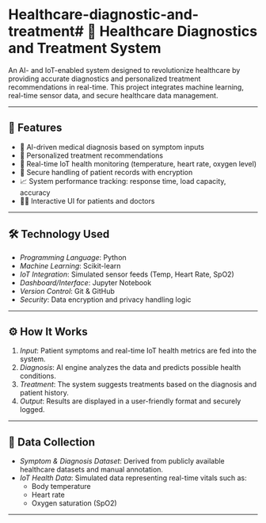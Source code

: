 # Healthcare-diagnostic-and-treatment# 🏥 Healthcare Diagnostics and Treatment System

An AI- and IoT-enabled system designed to revolutionize healthcare by providing accurate diagnostics and personalized treatment recommendations in real-time. This project integrates machine learning, real-time sensor data, and secure healthcare data management.

---

## 🌟 Features

- 🤖 AI-driven medical diagnosis based on symptom inputs
- 💊 Personalized treatment recommendations
- 📡 Real-time IoT health monitoring (temperature, heart rate, oxygen level)
- 🔐 Secure handling of patient records with encryption
- 📈 System performance tracking: response time, load capacity, accuracy
- 👨‍⚕ Interactive UI for patients and doctors

---

## 🛠 Technology Used

- *Programming Language*: Python
- *Machine Learning*: Scikit-learn
- *IoT Integration*: Simulated sensor feeds (Temp, Heart Rate, SpO2)
- *Dashboard/Interface*: Jupyter Notebook
- *Version Control*: Git & GitHub
- *Security*: Data encryption and privacy handling logic

---

## ⚙ How It Works

1. *Input*: Patient symptoms and real-time IoT health metrics are fed into the system.
2. *Diagnosis*: AI engine analyzes the data and predicts possible health conditions.
3. *Treatment*: The system suggests treatments based on the diagnosis and patient history.
4. *Output*: Results are displayed in a user-friendly format and securely logged.

---

## 📁 Data Collection

- *Symptom & Diagnosis Dataset*: Derived from publicly available healthcare datasets and manual annotation.
- *IoT Health Data*: Simulated data representing real-time vitals such as:
  - Body temperature
  - Heart rate
  - Oxygen saturation (SpO2)

---
